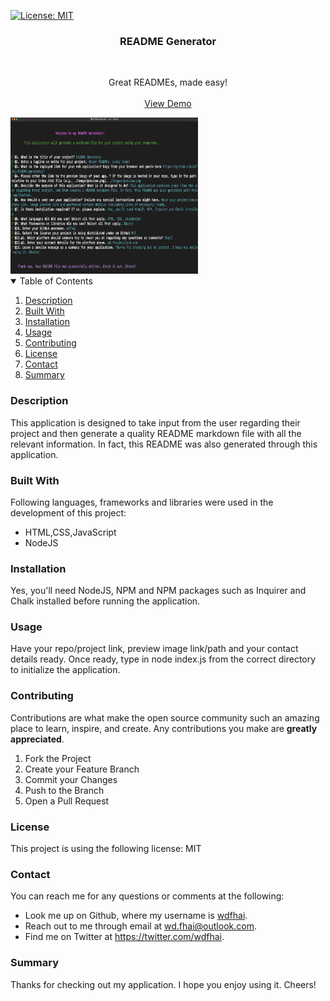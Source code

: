 
[![License: MIT](https://img.shields.io/badge/License-MIT-yellow.svg)](https://opensource.org/licenses/MIT)

<div align="center">
    <h3 align="center">README Generator</h3>
    <br />
    <p align="center">
    Great READMEs, made easy!
    <br />
    <br />
    <a href="https://github.com/wdfhai/README-generator/">View Demo</a>
    </p>
</div>

<img src="./images/preview.png" alt="project preview img" style="height: 250px; width: 300px;">

<details open="open">
    <summary>Table of Contents</summary>
    <ol>
        <li><a href="#about-the-project">Description</a></li>
        <li><a href="#built-with">Built With</a></li></li>
        <li><a href="#installation">Installation</a></li>
        <li><a href="#usage">Usage</a></li>
        <li><a href="#contributing">Contributing</a></li>
        <li><a href="#license">License</a></li>
        <li><a href="#contact">Contact</a></li>
        <li><a href="#summary">Summary</a></li>
    </ol>
</details>

### Description

This application is designed to take input from the user regarding their project and then generate a quality README markdown file with all the relevant information. In fact, this README was also generated through this application.

### Built With

Following languages, frameworks and libraries were used in the development of this project:

- HTML,CSS,JavaScript
- NodeJS

### Installation

Yes, you'll need NodeJS, NPM and NPM packages such as Inquirer and Chalk installed before running the application.

### Usage

Have your repo/project link, preview image link/path and your contact details ready. Once ready, type in node index.js from the correct directory to initialize the application.

### Contributing

Contributions are what make the open source community such an amazing place to learn, inspire, and create. Any contributions you make are **greatly appreciated**.

1. Fork the Project
2. Create your Feature Branch
3. Commit your Changes
4. Push to the Branch
5. Open a Pull Request

### License

This project is using the following license: MIT

### Contact

You can reach me for any questions or comments at the following:

- Look me up on Github,  where my username is <span><a href="https://github.com/wdfhai">wdfhai</a></span>.
- Reach out to me through email at wd.fhai@outlook.com.
- Find me on Twitter at https://twitter.com/wdfhai.

### Summary

Thanks for checking out my application. I hope you enjoy using it. Cheers!
